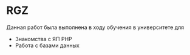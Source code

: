 # RGZ
Данная работ была выполнена в ходу обучения в университете для
- Знакомства с ЯП PHP
- Работа с базами данных
